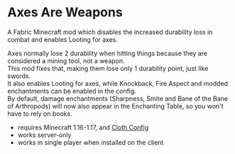 # Axes Are Weapons

A Fabric Minecraft mod which disables the increased durability loss in combat and enables Looting for axes.

Axes normally lose 2 durability when hitting things because they are considered a mining tool, not a weapon.  
This mod fixes that, making them lose only 1 durability point, just like swords.  
It also enables Looting for axes, while Knockback, Fire Aspect and modded enchantments can be enabled in the config.  
By default, damage enchantments (Sharpness, Smite and Bane of the Bane of Arthropods) will now also appear in the Enchanting Table, so you won't have to rely on books.

- requires Minecraft 1.16-1.17, and [Cloth Config](https://www.curseforge.com/minecraft/mc-mods/search?category=&search=cloth+config)
- works server-only
- works in single player when installed on the client